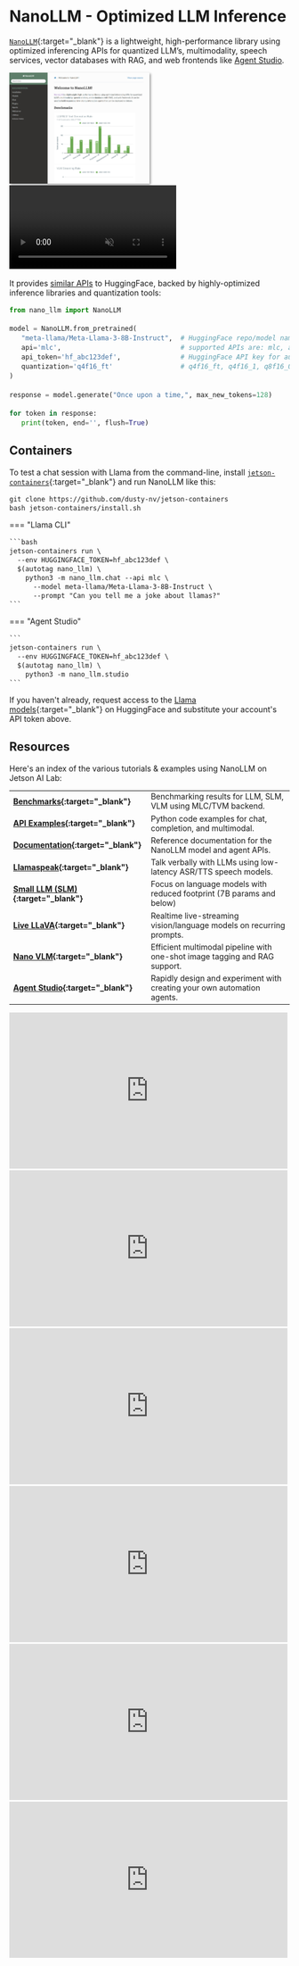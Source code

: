 # NanoLLM - Optimized LLM Inference

[`NanoLLM`](https://dusty-nv.github.io/NanoLLM){:target="_blank"} is a lightweight, high-performance library using optimized inferencing APIs for quantized LLM’s, multimodality, speech services, vector databases with RAG, and web frontends like [Agent Studio](agent_studio.md).

<a href="https://dusty-nv.github.io/NanoLLM" target="_blank"><img src="./images/nano_llm_docs.jpg" style="max-width: 50%; box-shadow: 2px 2px 4px rgba(0, 0, 0, 0.4);"></img></a>
<video controls autoplay muted style="max-width: 75%">
    <source src="images/agent_studio.mp4" type="video/mp4">
</video>

It provides <a href="tutorial_api-examples.html#nanollm" target="_blank">similar APIs</a> to HuggingFace, backed by highly-optimized inference libraries and quantization tools:

```python title="<a href='https://dusty-nv.github.io/NanoLLM' target='_blank'>NanoLLM Reference Documentation</a>"
from nano_llm import NanoLLM

model = NanoLLM.from_pretrained(
   "meta-llama/Meta-Llama-3-8B-Instruct",  # HuggingFace repo/model name, or path to HF model checkpoint
   api='mlc',                              # supported APIs are: mlc, awq, hf
   api_token='hf_abc123def',               # HuggingFace API key for authenticated models ($HUGGINGFACE_TOKEN)
   quantization='q4f16_ft'                 # q4f16_ft, q4f16_1, q8f16_0 for MLC, or path to AWQ weights
)

response = model.generate("Once upon a time,", max_new_tokens=128)

for token in response:
   print(token, end='', flush=True)
```

## Containers

To test a chat session with Llama from the command-line, install [`jetson-containers`](https://github.com/dusty-nv/jetson-containers){:target="_blank"} and run NanoLLM like this:

```
git clone https://github.com/dusty-nv/jetson-containers
bash jetson-containers/install.sh
```

=== "Llama CLI"

    ```bash
    jetson-containers run \
      --env HUGGINGFACE_TOKEN=hf_abc123def \
      $(autotag nano_llm) \
        python3 -m nano_llm.chat --api mlc \
          --model meta-llama/Meta-Llama-3-8B-Instruct \
          --prompt "Can you tell me a joke about llamas?"
    ```

=== "Agent Studio"

    ```	
    jetson-containers run \
      --env HUGGINGFACE_TOKEN=hf_abc123def \
      $(autotag nano_llm) \
        python3 -m nano_llm.studio
    ```

    


If you haven't already, request access to the [Llama models](https://huggingface.co/meta-llama){:target="_blank"} on HuggingFace and substitute your account's API token above.

## Resources

Here's an index of the various tutorials & examples using NanoLLM on Jetson AI Lab:

|      |                     |
| :---------- | :----------------------------------- |
| **[Benchmarks](./benchmarks.md){:target="_blank"}** | Benchmarking results for LLM, SLM, VLM using MLC/TVM backend. |
| **[API Examples](./tutorial_api-examples.md#nanollm){:target="_blank"}** | Python code examples for chat, completion, and multimodal. |
| **[Documentation](https://dusty-nv.github.io/NanoLLM){:target="_blank"}** | Reference documentation for the NanoLLM model and agent APIs. |
| **[Llamaspeak](./tutorial_llamaspeak.md){:target="_blank"}** | Talk verbally with LLMs using low-latency ASR/TTS speech models. |
| **[Small LLM (SLM)](./tutorial_slm.md){:target="_blank"}** | Focus on language models with reduced footprint (7B params and below) |
| **[Live LLaVA](./tutorial_live-llava.md){:target="_blank"}** | Realtime live-streaming vision/language models on recurring prompts. |
| **[Nano VLM](./tutorial_nano-vlm.md){:target="_blank"}** | Efficient multimodal pipeline with one-shot image tagging and RAG support. |
| **[Agent Studio](./agent_studio.md){:target="_blank"}** | Rapidly design and experiment with creating your own automation agents. |

<div><iframe width="500" height="280" src="https://www.youtube.com/embed/UOjqF3YCGkY" style="display: inline-block;" title="YouTube video player" frameborder="0" allow="accelerometer; autoplay; clipboard-write; encrypted-media; gyroscope; picture-in-picture; web-share" allowfullscreen></iframe>
<iframe width="500" height="280" src="https://www.youtube.com/embed/wZq7ynbgRoE" style="display: inline-block;" title="YouTube video player" frameborder="0" allow="accelerometer; autoplay; clipboard-write; encrypted-media; gyroscope; picture-in-picture; web-share" allowfullscreen></iframe>
</div>
<div><iframe width="500" height="280" src="https://www.youtube.com/embed/hswNSZTvEFE" style="display: inline-block;" title="YouTube video player" frameborder="0" allow="accelerometer; autoplay; clipboard-write; encrypted-media; gyroscope; picture-in-picture; web-share" allowfullscreen></iframe>
<iframe width="500" height="280" src="https://www.youtube.com/embed/_7gughth8C0" title="YouTube video player" frameborder="0" allow="accelerometer; autoplay; clipboard-write; encrypted-media; gyroscope; picture-in-picture; web-share" allowfullscreen></iframe>
<iframe width="500" height="280" src="https://www.youtube.com/embed/8Eu6zG0eEGY" style="display: inline-block;" title="YouTube video player" frameborder="0" allow="accelerometer; autoplay; clipboard-write; encrypted-media; gyroscope; picture-in-picture; web-share" allowfullscreen></iframe>
<iframe width="500" height="280" src="https://www.youtube.com/embed/9ozwh9EDGhU" title="YouTube video player" frameborder="0" allow="accelerometer; autoplay; clipboard-write; encrypted-media; gyroscope; picture-in-picture; web-share" allowfullscreen></iframe>

</div>  

